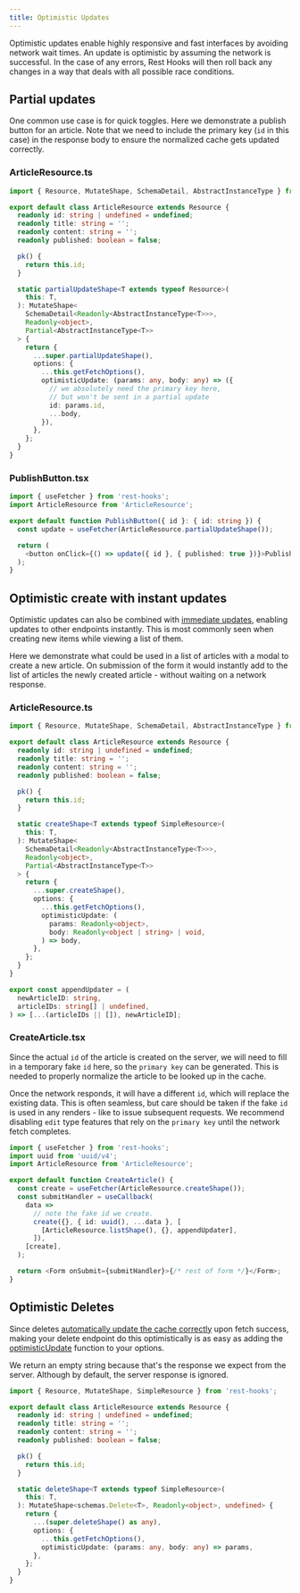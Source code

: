 ```yaml
---
title: Optimistic Updates
---
```


Optimistic updates enable highly responsive and fast interfaces by avoiding network wait times.
An update is optimistic by assuming the network is successful. In the case of any errors, Rest
Hooks will then roll back any changes in a way that deals with all possible race conditions.

## Partial updates

One common use case is for quick toggles. Here we demonstrate a publish button for an
article. Note that we need to include the primary key (`id` in this case) in the response
body to ensure the normalized cache gets updated correctly.

### ArticleResource.ts

```typescript
import { Resource, MutateShape, SchemaDetail, AbstractInstanceType } from 'rest-hooks';

export default class ArticleResource extends Resource {
  readonly id: string | undefined = undefined;
  readonly title: string = '';
  readonly content: string = '';
  readonly published: boolean = false;

  pk() {
    return this.id;
  }

  static partialUpdateShape<T extends typeof Resource>(
    this: T,
  ): MutateShape<
    SchemaDetail<Readonly<AbstractInstanceType<T>>>,
    Readonly<object>,
    Partial<AbstractInstanceType<T>>
  > {
    return {
      ...super.partialUpdateShape(),
      options: {
        ...this.getFetchOptions(),
        optimisticUpdate: (params: any, body: any) => ({
          // we absolutely need the primary key here,
          // but won't be sent in a partial update
          id: params.id,
          ...body,
        }),
      },
    };
  }
}
```

### PublishButton.tsx

```typescript
import { useFetcher } from 'rest-hooks';
import ArticleResource from 'ArticleResource';

export default function PublishButton({ id }: { id: string }) {
  const update = useFetcher(ArticleResource.partialUpdateShape());

  return (
    <button onClick={() => update({ id }, { published: true })}>Publish</button>
  );
}
```

## Optimistic create with instant updates

Optimistic updates can also be combined with [immediate updates](./immediate-updates), enabling updates to
other endpoints instantly. This is most commonly seen when creating new items
while viewing a list of them.

Here we demonstrate what could be used in a list of articles with a modal
to create a new article. On submission of the form it would instantly
add to the list of articles the newly created article - without waiting on a network response.

### ArticleResource.ts

```typescript
import { Resource, MutateShape, SchemaDetail, AbstractInstanceType } from 'rest-hooks';

export default class ArticleResource extends Resource {
  readonly id: string | undefined = undefined;
  readonly title: string = '';
  readonly content: string = '';
  readonly published: boolean = false;

  pk() {
    return this.id;
  }

  static createShape<T extends typeof SimpleResource>(
    this: T,
  ): MutateShape<
    SchemaDetail<Readonly<AbstractInstanceType<T>>>,
    Readonly<object>,
    Partial<AbstractInstanceType<T>>
  > {
    return {
      ...super.createShape(),
      options: {
        ...this.getFetchOptions(),
        optimisticUpdate: (
          params: Readonly<object>,
          body: Readonly<object | string> | void,
        ) => body,
      },
    };
  }
}

export const appendUpdater = (
  newArticleID: string,
  articleIDs: string[] | undefined,
) => [...(articleIDs || []), newArticleID];
```

### CreateArticle.tsx

Since the actual `id` of the article is created on the server, we will need to fill
in a temporary fake `id` here, so the `primary key` can be generated. This is needed
to properly normalize the article to be looked up in the cache.

Once the network responds, it will have a different `id`, which will replace the existing
data. This is often seamless, but care should be taken if the fake `id` is used in any
renders - like to issue subsequent requests. We recommend disabling `edit` type features
that rely on the `primary key` until the network fetch completes.

```typescript
import { useFetcher } from 'rest-hooks';
import uuid from 'uuid/v4';
import ArticleResource from 'ArticleResource';

export default function CreateArticle() {
  const create = useFetcher(ArticleResource.createShape());
  const submitHandler = useCallback(
    data =>
      // note the fake id we create.
      create({}, { id: uuid(), ...data }, [
        [ArticleResource.listShape(), {}, appendUpdater],
      ]),
    [create],
  );

  return <Form onSubmit={submitHandler}>{/* rest of form */}</Form>;
}
```

## Optimistic Deletes

Since deletes [automatically update the cache correctly](./immediate-updates#delete) upon fetch success,
making your delete endpoint do this optimistically is as easy as adding the [optimisticUpdate](../api/FetchShape#optimisticupdate-params-body--fakepayload)
function to your options.

We return an empty string because that's the response we expect from the server. Although by
default, the server response is ignored.

```ts
import { Resource, MutateShape, SimpleResource } from 'rest-hooks';

export default class ArticleResource extends Resource {
  readonly id: string | undefined = undefined;
  readonly title: string = '';
  readonly content: string = '';
  readonly published: boolean = false;

  pk() {
    return this.id;
  }

  static deleteShape<T extends typeof SimpleResource>(
    this: T,
  ): MutateShape<schemas.Delete<T>, Readonly<object>, undefined> {
    return {
      ...(super.deleteShape() as any),
      options: {
        ...this.getFetchOptions(),
        optimisticUpdate: (params: any, body: any) => params,
      },
    };
  }
}
```
